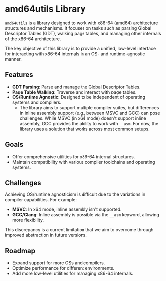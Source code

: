 # amd64utils Library

`amd64utils` is a library designed to work with x86-64 (amd64) architecture structures and mechanisms. It focuses on tasks such as parsing Global Descriptor Tables (GDT), walking page tables, and managing other internals of the x86-64 architecture. 

The key objective of this library is to provide a unified, low-level interface for interacting with x86-64 internals in an OS- and runtime-agnostic manner. 

## Features

- **GDT Parsing**: Parse and manage the Global Descriptor Tables.
- **Page Table Walking**: Traverse and interact with page tables.
- **OS/Runtime Agnostic**: Designed to be independent of operating systems and compilers.
  - The library aims to support multiple compiler suites, but differences in inline assembly support (e.g., between MSVC and GCC) can pose challenges. While MSVC (in x64 mode) doesn't support inline assembly, GCC provides the ability to work with `__asm`. For now, the library uses a solution that works across most common setups.

## Goals

- Offer comprehensive utilities for x86-64 internal structures.
- Maintain compatibility with various compiler toolchains and operating systems.
  
## Challenges

Achieving OS/runtime agnosticism is difficult due to the variations in compiler capabilities. For example:

- **MSVC**: In x64 mode, inline assembly isn't supported.
- **GCC/Clang**: Inline assembly is possible via the `__asm` keyword, allowing more flexibility.
  
This discrepancy is a current limitation that we aim to overcome through improved abstraction in future versions.

## Roadmap

- Expand support for more OSs and compilers.
- Optimize performance for different environments.
- Add more low-level utilities for managing x86-64 internals.
